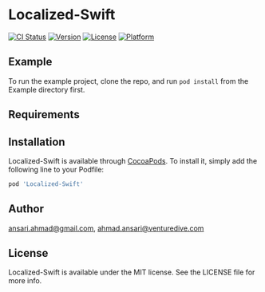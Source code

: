 # Localized-Swift

[![CI Status](https://img.shields.io/travis/ansari.ahmad@gmail.com/Localized-Swift.svg?style=flat)](https://travis-ci.org/ansari.ahmad@gmail.com/Localized-Swift)
[![Version](https://img.shields.io/cocoapods/v/Localized-Swift.svg?style=flat)](https://cocoapods.org/pods/Localized-Swift)
[![License](https://img.shields.io/cocoapods/l/Localized-Swift.svg?style=flat)](https://cocoapods.org/pods/Localized-Swift)
[![Platform](https://img.shields.io/cocoapods/p/Localized-Swift.svg?style=flat)](https://cocoapods.org/pods/Localized-Swift)

## Example

To run the example project, clone the repo, and run `pod install` from the Example directory first.

## Requirements

## Installation

Localized-Swift is available through [CocoaPods](https://cocoapods.org). To install
it, simply add the following line to your Podfile:

```ruby
pod 'Localized-Swift'
```

## Author

ansari.ahmad@gmail.com, ahmad.ansari@venturedive.com

## License

Localized-Swift is available under the MIT license. See the LICENSE file for more info.
